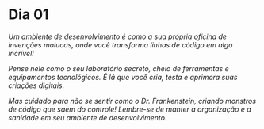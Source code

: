 # Dia 01

_Um ambiente de desenvolvimento é como a sua própria oficina de invenções malucas, onde você transforma linhas de código em algo incrível!_

_Pense nele como o seu laboratório secreto, cheio de ferramentas e equipamentos tecnológicos. É lá que você cria, testa e aprimora suas criações digitais._

_Mas cuidado para não se sentir como o Dr. Frankenstein, criando monstros de código que saem do controle! Lembre-se de manter a organização e a sanidade em seu ambiente de desenvolvimento._
